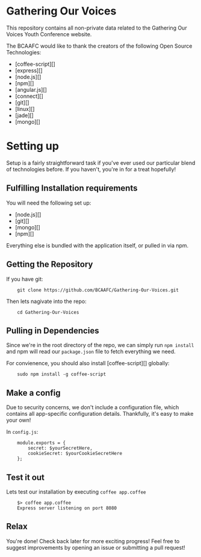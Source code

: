# Gathering Our Voices
This repository contains all non-private data related to the Gathering Our Voices Youth Conference website.

The BCAAFC would like to thank the creators of the following Open Source Technologies:
* [coffee-script][]
* [express][]
* [node.js][]
* [npm][]
* [angular.js][]
* [connect][]
* [git][]
* [linux][]
* [jade][]
* [mongo][]

# Setting up
Setup is a fairly straightforward task if you've ever used our particular blend of technologies before. If you haven't, you're in for a treat hopefully!

## Fulfilling Installation requirements
You will need the following set up:
* [node.js][]
* [git][]
* [mongo][]
* [npm][]

Everything else is bundled with the application itself, or pulled in via npm.

## Getting the Repository
If you have git:

		git clone https://github.com/BCAAFC/Gathering-Our-Voices.git

Then lets nagivate into the repo:

		cd Gathering-Our-Voices

## Pulling in Dependencies
Since we're in the root directory of the repo, we can simply run `npm install` and npm will read our `package.json` file to fetch everything we need.

For convienence, you should also install [coffee-script][] globally:

		sudo npm install -g coffee-script

## Make a config
Due to security concerns, we don't include a configuration file, which contains all app-specific configuration details.
Thankfully, it's easy to make your own!

In `config.js`:

		module.exports = {
			secret: $yourSecretHere,
			cookieSecret: $yourCookieSecretHere
		};

## Test it out
Lets test our installation by executing `coffee app.coffee`

		$> coffee app.coffee
		Express server listening on port 8080

## Relax
You're done! Check back later for more exciting progress! Feel free to suggest improvements by opening an issue or submitting a pull request!
